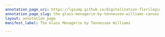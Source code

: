 ```yaml
---
annotation_page_uri: https://lgsump.github.io/digitalization-florilegium/annotations/the-glass-menagerie-by-tennessee-williams-canvas-1-968-149387.json
annotation_page_slug: the-glass-menagerie-by-tennessee-williams-canvas-1-968-149387
layout: annotation_page
manifest_label: The Glass Menagerie by Tennessee Williams

---
```


